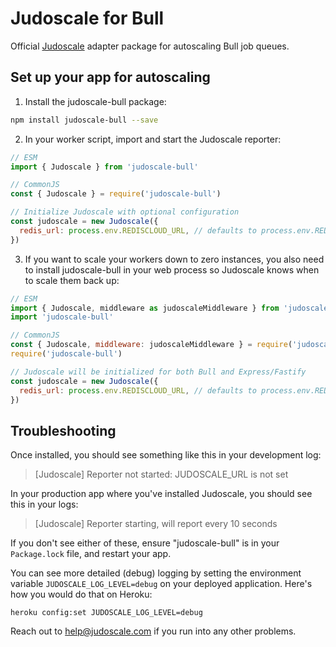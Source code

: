 # Judoscale for Bull

Official [Judoscale](https://judoscale.com) adapter package for autoscaling Bull job queues.

## Set up your app for autoscaling

1. Install the judoscale-bull package:

```sh
npm install judoscale-bull --save
```

2. In your worker script, import and start the Judoscale reporter:

```javascript
// ESM
import { Judoscale } from 'judoscale-bull'

// CommonJS
const { Judoscale } = require('judoscale-bull')

// Initialize Judoscale with optional configuration
const judoscale = new Judoscale({
  redis_url: process.env.REDISCLOUD_URL, // defaults to process.env.REDIS_URL
})
```

3. If you want to scale your workers down to zero instances, you also need to install judoscale-bull in your web process so Judoscale knows when to scale them back up:

```javascript
// ESM
import { Judoscale, middleware as judoscaleMiddleware } from 'judoscale-express'
import 'judoscale-bull'

// CommonJS
const { Judoscale, middleware: judoscaleMiddleware } = require('judoscale-express')
require('judoscale-bull')

// Judoscale will be initialized for both Bull and Express/Fastify
const judoscale = new Judoscale({
  redis_url: process.env.REDISCLOUD_URL, // defaults to process.env.REDIS_URL
})
```

## Troubleshooting

Once installed, you should see something like this in your development log:

> [Judoscale] Reporter not started: JUDOSCALE_URL is not set

In your production app where you've installed Judoscale, you should see this in your logs:

> [Judoscale] Reporter starting, will report every 10 seconds

If you don't see either of these, ensure "judoscale-bull" is in your `Package.lock` file, and restart your app.

You can see more detailed (debug) logging by setting the environment variable `JUDOSCALE_LOG_LEVEL=debug` on your deployed application. Here's how you would do that on Heroku:

```
heroku config:set JUDOSCALE_LOG_LEVEL=debug
```

Reach out to help@judoscale.com if you run into any other problems.
